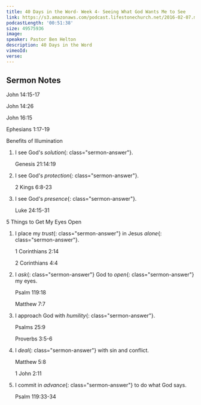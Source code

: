 ```yaml
---
title: 40 Days in the Word- Week 4- Seeing What God Wants Me to See
link: https://s3.amazonaws.com/podcast.lifestonechurch.net/2016-02-07.mp3
podcastLength: '00:51:38'
size: 49575936
image:
speaker: Pastor Ben Helton
description: 40 Days in the Word
vimeoId:
verse:
---
```


## Sermon Notes

John 14:15-17

John 14:26

John 16:15

Ephesians 1:17-19

Benefits of Illumination

1. I see God's *solution*{: class="sermon-answer"}.

    Genesis 21:14:19

2. I see God's *protection*{: class="sermon-answer"}.

    2 Kings 6:8-23

3. I see God's *presence*{: class="sermon-answer"}.

    Luke 24:15-31

5 Things to Get My Eyes Open

1. I place my *trust*{: class="sermon-answer"} in Jesus *alone*{: class="sermon-answer"}.

    1 Corinthians 2:14

    2 Corinthians 4:4

2. I *ask*{: class="sermon-answer"} God to *open*{: class="sermon-answer"} my eyes.

    Psalm 119:18

    Matthew 7:7

3. I approach God with *humility*{: class="sermon-answer"}.

    Psalms 25:9

    Proverbs 3:5-6

4. I *deal*{: class="sermon-answer"} with sin and conflict.

    Matthew 5:8

    1 John 2:11

5. I commit in *advance*{: class="sermon-answer"} to do what God says.

    Psalm 119:33-34
